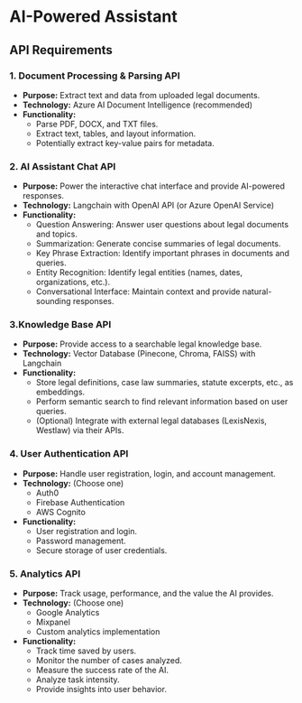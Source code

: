 # AI-Powered Assistant 
## API Requirements

### 1. Document Processing & Parsing API

*   **Purpose:** Extract text and data from uploaded legal documents.
*   **Technology:** Azure AI Document Intelligence (recommended)
*   **Functionality:**
    *   Parse PDF, DOCX, and TXT files.
    *   Extract text, tables, and layout information.
    *   Potentially extract key-value pairs for metadata.

### 2. AI Assistant Chat API

*   **Purpose:** Power the interactive chat interface and provide AI-powered responses.
*   **Technology:** Langchain with OpenAI API (or Azure OpenAI Service)
*   **Functionality:**
    *   Question Answering: Answer user questions about legal documents and topics.
    *   Summarization: Generate concise summaries of legal documents.
    *   Key Phrase Extraction: Identify important phrases in documents and queries.
    *   Entity Recognition: Identify legal entities (names, dates, organizations, etc.).
    *   Conversational Interface: Maintain context and provide natural-sounding responses.

### 3.Knowledge Base API

*   **Purpose:** Provide access to a searchable legal knowledge base.
*   **Technology:** Vector Database (Pinecone, Chroma, FAISS) with Langchain
*   **Functionality:**
    *   Store legal definitions, case law summaries, statute excerpts, etc., as embeddings.
    *   Perform semantic search to find relevant information based on user queries.
    *   (Optional) Integrate with external legal databases (LexisNexis, Westlaw) via their APIs.

### 4. User Authentication API

*   **Purpose:** Handle user registration, login, and account management.
*   **Technology:** (Choose one)
    *   Auth0
    *   Firebase Authentication
    *   AWS Cognito
*   **Functionality:**
    *   User registration and login.
    *   Password management.
    *   Secure storage of user credentials.

### 5. Analytics API

*   **Purpose:** Track usage, performance, and the value the AI provides.
*   **Technology:** (Choose one)
    *   Google Analytics
    *   Mixpanel
    *   Custom analytics implementation
*   **Functionality:**
    *   Track time saved by users.
    *   Monitor the number of cases analyzed.
    *   Measure the success rate of the AI.
    *   Analyze task intensity.
    *   Provide insights into user behavior.


